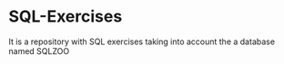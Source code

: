 # SQL-Exercises
It is a repository with SQL exercises taking into account the a database named SQLZOO
